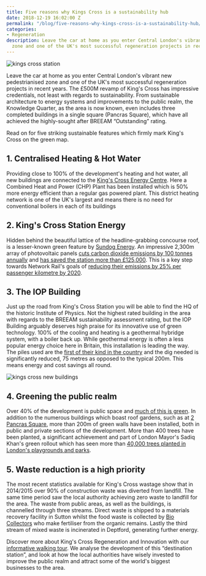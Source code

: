 ```yaml
---
title: Five reasons why Kings Cross is a sustainability hub
date: 2018-12-19 16:02:00 Z
permalink: "/blog/five-reasons-why-kings-cross-is-a-sustainability-hub/"
categories:
- Regeneration
description: Leave the car at home as you enter Central London's vibrant new pedestrianised
  zone and one of the UK's most successful regeneration projects in recent years.
---
```


![kings cross station](/uploads/Kings%20Cross%20Station.jpg)



Leave the car at home as you enter Central London's vibrant new pedestrianised zone and one of the UK's most successful regeneration projects in recent years. The £500M revamp of King's Cross has impressive credentials, not least with regards to sustainability. From sustainable architecture to energy systems and improvements to the public realm, the Knowledge Quarter, as the area is now known, even includes three completed buildings in a single square (Pancras Square), which have all achieved the highly-sought after BREEAM “Outstanding” rating.



Read on for five striking sustainable features which firmly mark King's Cross on the green map.  




## 1. Centralised Heating & Hot Water



Providing close to 100% of the development's heating and hot water, all new buildings are connected to the [King's Cross Energy Centre](https://www.kingscross.co.uk/sustainable-living). Here a Combined Heat and Power (CHP) Plant has been installed which is 50% more energy efficient than a regular gas powered plant. This district heating network is one of the UK's largest and means there is no need for conventional boilers in each of its buildings





## 2. King's Cross Station Energy



Hidden behind the beautiful lattice of the headline-grabbing concourse roof, is a lesser-known green feature by [Sundog Energy](https://www.sundog-energy.co.uk/). An impressive 2,300m array of photovoltaic panels [cuts carbon dioxide emissions by 100 tonnes annually](https://www.sundog-energy.co.uk/) and [has saved the station more than £125,000](https://www.businessgreen.com/bg/news/3065996/kings-cross-cuts-co2-emissions-by-40-tonnes-thanks-to-solar-installation). This is a key step towards Network Rail's goals of [reducing their emissions by 25% per passenger kilometre by 2020](http://www.businessgreen.com/bg/news/2113286/uk-rail-network-signals-intention-cut-carbon-emissions-quarter).





## 3. The IOP Building



Just up the road from King's Cross Station you will be able to find the HQ of the historic Institute of Physics. Not the highest rated building in the area with regards to the BREEAM sustainability assessment rating, but the IOP Building arguably deserves high praise for its innovative  use of green technology. 100% of the cooling and heating is a geothermal hybridge system, with a boiler back up. While geothermal energy is often a less popular energy choice here in Britain, this installation is leading the way. The piles used are the [first of their kind in the country](http://www.murphygroup.com/projects/institute-of-physics/) and the dig needed is significantly reduced, 75 metres as opposed to the typical 200m. This means energy and cost savings all round.  


![kings cross new buildings](/uploads/kings%20cross%20new%20building.jpg)


## 4. Greening the public realm



Over 40% of the development is public space and [much of this is green](https://www.kingscross.co.uk/green-infrastructure). In addition to the numerous buildings which boast roof gardens, such as at [2 Pancras Square](https://www.kingscross.co.uk/sustainable-building-design/attachment/the-roof-garden-of-two-pancras-square-kings-cross), more than 200m of green walls have been installed, both in public and private sections of the development. More than 400 trees have been planted, a significant achievement and part of London Mayor's Sadiq Khan's green rollout which has seen more than [40,000 trees planted in London's playgrounds and parks](https://www.london.gov.uk/press-releases/mayoral/mayor-delivers-40000-new-trees-2).





## 5. Waste reduction is a high priority



The most recent statistics available for King's Cross wastage show that in 2014/2015 over 90% of construction waste was diverted from landfill. The same time period saw the local authority achieving zero waste to landfill for the area. The waste from public areas, as well as the buildings, is channelled through three streams. Direct waste is shipped to a materials recovery facility in Sutton whilst the food waste is collected by [Bio Collectors](https://www.biocollectors.com/) who make fertiliser from the organic remains. Lastly the third stream of mixed waste is incinerated in Deptford, generating further energy.  











Discover more about King's Cross Regeneration and Innovation with our [informative walking tour](https://www.insiderlondon.com/london/educational-tours/kings-cross-regeneration/#kings-cross-innovation-and-regeneration). We analyse the development of this “destination station”, and look at how the local authorities have wisely invested to improve the public realm and attract some of the world's biggest businesses to the area.
